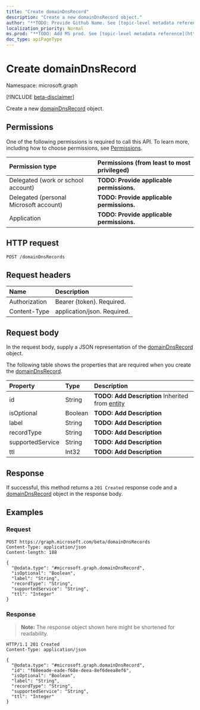 ```yaml
---
title: "Create domainDnsRecord"
description: "Create a new domainDnsRecord object."
author: "**TODO: Provide Github Name. See [topic-level metadata reference](https://msgo.azurewebsites.net/add/document/guidelines/metadata.html#topic-level-metadata)**"
localization_priority: Normal
ms.prod: "**TODO: Add MS prod. See [topic-level metadata reference](https://msgo.azurewebsites.net/add/document/guidelines/metadata.html#topic-level-metadata)**"
doc_type: apiPageType
---
```


# Create domainDnsRecord
Namespace: microsoft.graph

[!INCLUDE [beta-disclaimer](../../includes/beta-disclaimer.md)]

Create a new [domainDnsRecord](../resources/domaindnsrecord.md) object.

## Permissions
One of the following permissions is required to call this API. To learn more, including how to choose permissions, see [Permissions](/graph/permissions-reference).

|Permission type|Permissions (from least to most privileged)|
|:---|:---|
|Delegated (work or school account)|**TODO: Provide applicable permissions.**|
|Delegated (personal Microsoft account)|**TODO: Provide applicable permissions.**|
|Application|**TODO: Provide applicable permissions.**|

## HTTP request

<!-- {
  "blockType": "ignored"
}
-->
``` http
POST /domainDnsRecords
```

## Request headers
|Name|Description|
|:---|:---|
|Authorization|Bearer {token}. Required.|
|Content-Type|application/json. Required.|

## Request body
In the request body, supply a JSON representation of the [domainDnsRecord](../resources/domaindnsrecord.md) object.

The following table shows the properties that are required when you create the [domainDnsRecord](../resources/domaindnsrecord.md).

|Property|Type|Description|
|:---|:---|:---|
|id|String|**TODO: Add Description** Inherited from [entity](../resources/entity.md)|
|isOptional|Boolean|**TODO: Add Description**|
|label|String|**TODO: Add Description**|
|recordType|String|**TODO: Add Description**|
|supportedService|String|**TODO: Add Description**|
|ttl|Int32|**TODO: Add Description**|



## Response

If successful, this method returns a `201 Created` response code and a [domainDnsRecord](../resources/domaindnsrecord.md) object in the response body.

## Examples

### Request
<!-- {
  "blockType": "request",
  "name": "create_domaindnsrecord_from_domaindnsrecords"
}
-->
``` http
POST https://graph.microsoft.com/beta/domainDnsRecords
Content-Type: application/json
Content-length: 188

{
  "@odata.type": "#microsoft.graph.domainDnsRecord",
  "isOptional": "Boolean",
  "label": "String",
  "recordType": "String",
  "supportedService": "String",
  "ttl": "Integer"
}
```


### Response
>**Note:** The response object shown here might be shortened for readability.
<!-- {
  "blockType": "response",
  "truncated": true,
  "@odata.type": "microsoft.graph.domainDnsRecord"
}
-->
``` http
HTTP/1.1 201 Created
Content-Type: application/json

{
  "@odata.type": "#microsoft.graph.domainDnsRecord",
  "id": "f68eeade-eade-f68e-deea-8ef6deea8ef6",
  "isOptional": "Boolean",
  "label": "String",
  "recordType": "String",
  "supportedService": "String",
  "ttl": "Integer"
}
```

